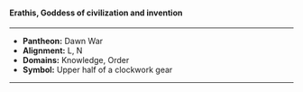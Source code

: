 #### Erathis, Goddess of civilization and invention
___

- **Pantheon:** Dawn War
- **Alignment:** L, N
- **Domains:** Knowledge, Order
- **Symbol:** Upper half of a clockwork gear
___
